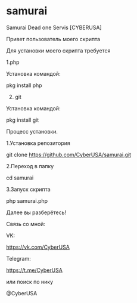 # samurai
Samurai Dead one Servis [CYBERUSA] 

Привет пользователь моего скрипта 

Для установки моего скрипта требуется 

1.php

Установка командой:

pkg install php

2. git

Установка командой:

pkg install git

Процесс установки.

1.Установка репозитория

git clone https://github.com/CyberUSA/samurai.git

2.Переход в папку 

cd samurai

3.Запуск скрипта

php samurai.php

Далее вы разберётесь!

Связь со мной:

VK:

https://vk.com/CyberUSA

Telegram:

https://t.me/CyberUSA

или поиск по нику 

@CyberUSA

